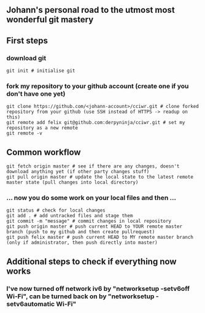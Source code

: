 ## Johann's personal road to the utmost most wonderful git mastery
## First steps

### download git
```
git init # initialise git
```

### fork my repository to your github account (create one if you don't have one yet)
```
git clone https://github.com/<johann-account>/cciwr.git # clone forked repository from your github (use SSH instead of HTTPS -> readup on this)
git remote add felix git@github.com:derpyninja/cciwr.git # set my repository as a new remote
git remote -v
```

## Common workflow
```
git fetch origin master # see if there are any changes, doesn't download anything yet (if other party changes stuff)
git pull origin master # update the local state to the latest remote master state (pull changes into local directory)
```

### ... now you do some work on your local files and then ...
```
git status # check for local changes
git add . # add untracked files and stage them
git commit -m "message" # commit changes in local repository
git push origin master # push current HEAD to YOUR remote master branch (push to my github and then create pullrequest)
git push felix master # push current HEAD to MY remote master branch (only if administrator, then push directly into master)
```

## Additional steps to check if everything now works
### I've now turned off network iv6 by "networksetup -setv6off Wi-Fi", can be turned back on by "networksetup -setv6automatic Wi-Fi"
```
```